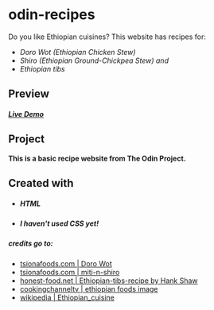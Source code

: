 # odin-recipes

Do you like Ethiopian cuisines? This website has recipes for: 
- *Doro Wot (Ethiopian Chicken Stew)*
- *Shiro (Ethiopian Ground-Chickpea Stew) and*
- *Ethiopian tibs*

## Preview
##### [Live Demo](<https://eyuelyohanes.github.io/odin-recipes>)

## Project
**This is a basic recipe website from The Odin Project.**

## Created with
- ##### HTML
- ##### I haven't used CSS yet!

##### *credits go to:*
- [tsionafoods.com | Doro Wot](<https://www.tsionafoods.com/post/doro-wot>)
- [tsionafoods.com | miti-n-shiro](<https://www.tsionafoods.com/post/miti-n-shiro>)
- [honest-food.net | Ethiopian-tibs-recipe by Hank Shaw](<https://honest-food.net/ethiopian-tibs-recipe/>)
- [cookingchanneltv | ethiopian foods image](<https://www.cookingchanneltv.com/recipes/doro-wot-ethiopian-national-chicken-dish-2105964>)
- [wikipedia | Ethiopian_cuisine](<https://en.wikipedia.org/wiki/Ethiopian_cuisine>)